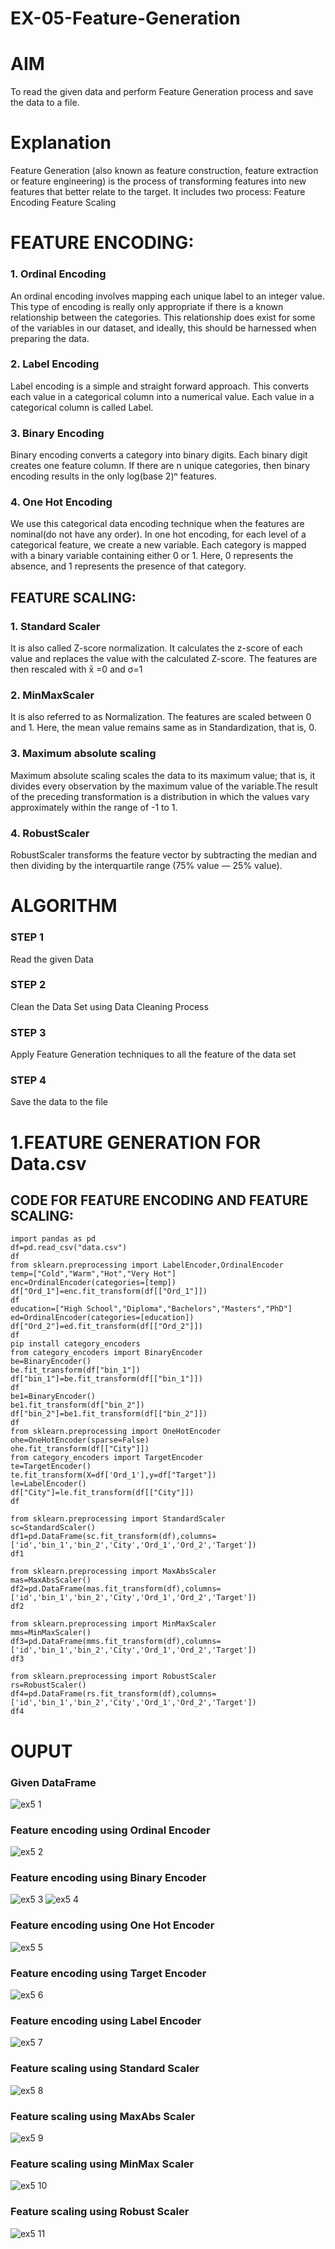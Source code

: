 # EX-05-Feature-Generation


# AIM
To read the given data and perform Feature Generation process and save the data to a file. 

# Explanation
Feature Generation (also known as feature construction, feature extraction or feature engineering) is the process of transforming features into new features that better relate to the target.
 It includes two process:
        Feature Encoding
        Feature Scaling
        
# FEATURE ENCODING:
### 1. Ordinal Encoding
An ordinal encoding involves mapping each unique label to an integer value. This type of encoding is really only appropriate if there is a known relationship between the categories. This relationship does exist for some of the variables in our dataset, and ideally, this should be harnessed when preparing the data.

### 2. Label Encoding
Label encoding is a simple and straight forward approach. This converts each value in a categorical column into a numerical value. Each value in a categorical column is called Label.

### 3. Binary Encoding
Binary encoding converts a category into binary digits. Each binary digit creates one feature column. If there are n unique categories, then binary encoding results in the only log(base 2)ⁿ features.

### 4. One Hot Encoding
We use this categorical data encoding technique when the features are nominal(do not have any order). In one hot encoding, for each level of a categorical feature, we create a new variable. Each category is mapped with a binary variable containing either 0 or 1. Here, 0 represents the absence, and 1 represents the presence of that category.

## FEATURE SCALING:
### 1. Standard Scaler
It is also called Z-score normalization. It calculates the z-score of each value and replaces the value with the calculated Z-score. The features are then rescaled with x̄ =0 and σ=1

### 2. MinMaxScaler
It is also referred to as Normalization. The features are scaled between 0 and 1. Here, the mean value remains same as in Standardization, that is, 0.

### 3. Maximum absolute scaling
Maximum absolute scaling scales the data to its maximum value; that is, it divides every observation by the maximum value of the variable.The result of the preceding transformation is a distribution in which the values vary approximately within the range of -1 to 1.

### 4. RobustScaler
RobustScaler transforms the feature vector by subtracting the median and then dividing by the interquartile range (75% value — 25% value).

# ALGORITHM
### STEP 1
Read the given Data
### STEP 2
Clean the Data Set using Data Cleaning Process
### STEP 3
Apply Feature Generation techniques to all the feature of the data set
### STEP 4
Save the data to the file

# 1.FEATURE GENERATION FOR Data.csv
## CODE FOR FEATURE ENCODING AND FEATURE SCALING:
```
import pandas as pd
df=pd.read_csv("data.csv")
df
from sklearn.preprocessing import LabelEncoder,OrdinalEncoder
temp=["Cold","Warm","Hot","Very Hot"]
enc=OrdinalEncoder(categories=[temp])
df["Ord_1"]=enc.fit_transform(df[["Ord_1"]])
df
education=["High School","Diploma","Bachelors","Masters","PhD"]
ed=OrdinalEncoder(categories=[education])
df["Ord_2"]=ed.fit_transform(df[["Ord_2"]])
df
pip install category_encoders
from category_encoders import BinaryEncoder
be=BinaryEncoder()
be.fit_transform(df["bin_1"])
df["bin_1"]=be.fit_transform(df[["bin_1"]])
df
be1=BinaryEncoder()
be1.fit_transform(df["bin_2"])
df["bin_2"]=be1.fit_transform(df[["bin_2"]])
df
from sklearn.preprocessing import OneHotEncoder
ohe=OneHotEncoder(sparse=False)
ohe.fit_transform(df[["City"]])
from category_encoders import TargetEncoder
te=TargetEncoder()
te.fit_transform(X=df['Ord_1'],y=df["Target"])
le=LabelEncoder()
df["City"]=le.fit_transform(df[["City"]])
df

from sklearn.preprocessing import StandardScaler
sc=StandardScaler()
df1=pd.DataFrame(sc.fit_transform(df),columns=['id','bin_1','bin_2','City','Ord_1','Ord_2','Target'])
df1

from sklearn.preprocessing import MaxAbsScaler
mas=MaxAbsScaler()
df2=pd.DataFrame(mas.fit_transform(df),columns=['id','bin_1','bin_2','City','Ord_1','Ord_2','Target'])
df2

from sklearn.preprocessing import MinMaxScaler
mms=MinMaxScaler()
df3=pd.DataFrame(mms.fit_transform(df),columns=['id','bin_1','bin_2','City','Ord_1','Ord_2','Target'])
df3

from sklearn.preprocessing import RobustScaler
rs=RobustScaler()
df4=pd.DataFrame(rs.fit_transform(df),columns=['id','bin_1','bin_2','City','Ord_1','Ord_2','Target'])
df4
```

# OUPUT

### Given DataFrame
![ex5 1](https://user-images.githubusercontent.com/93427923/166866921-11d3cb0b-069e-475d-9dc2-9492dd1c7d29.png)

### Feature encoding using Ordinal Encoder
![ex5 2](https://user-images.githubusercontent.com/93427923/166866958-64542bf3-4b0b-4e48-868f-830642e5e4a7.png)

### Feature encoding using Binary Encoder
![ex5 3](https://user-images.githubusercontent.com/93427923/166866998-9172f7f9-b98f-4fdc-870c-28256e3775de.png)
![ex5 4](https://user-images.githubusercontent.com/93427923/166867012-f4a288da-4b5f-4bbe-b7ff-ff1144c3d1f2.png)

### Feature encoding using One Hot Encoder
![ex5 5](https://user-images.githubusercontent.com/93427923/166867051-7fde4212-a225-497e-a410-f3d18986f848.png)

### Feature encoding using Target Encoder
![ex5 6](https://user-images.githubusercontent.com/93427923/166867162-4169133e-3182-409c-9f22-571dd7493049.png)

### Feature encoding using Label Encoder
![ex5 7](https://user-images.githubusercontent.com/93427923/166867193-1a71f812-8f68-4d3e-9a26-52ca31e12839.png)

### Feature scaling using Standard Scaler
![ex5 8](https://user-images.githubusercontent.com/93427923/166867239-0effcf9b-0aef-4b77-b990-a29f2489ed5f.png)

### Feature scaling using MaxAbs Scaler
![ex5 9](https://user-images.githubusercontent.com/93427923/166867269-f4b375e2-a0e9-423a-877d-7dd59f783376.png)

### Feature scaling using MinMax Scaler
![ex5 10](https://user-images.githubusercontent.com/93427923/166867297-b6815cc9-272e-4846-a3f8-a8f475a08c2b.png)

### Feature scaling using Robust Scaler
![ex5 11](https://user-images.githubusercontent.com/93427923/166867328-047b2a8a-a856-482f-b8c0-b867d2f382bf.png)
